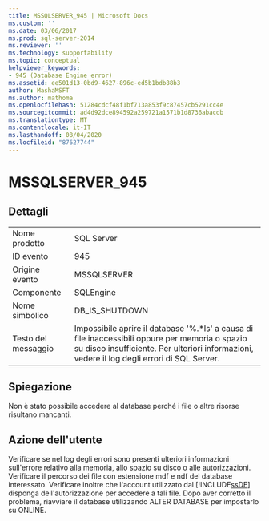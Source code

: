 ```yaml
---
title: MSSQLSERVER_945 | Microsoft Docs
ms.custom: ''
ms.date: 03/06/2017
ms.prod: sql-server-2014
ms.reviewer: ''
ms.technology: supportability
ms.topic: conceptual
helpviewer_keywords:
- 945 (Database Engine error)
ms.assetid: ee501d13-0bd9-4627-896c-ed5b1bdb88b3
author: MashaMSFT
ms.author: mathoma
ms.openlocfilehash: 51284cdcf48f1bf713a853f9c87457cb5291cc4e
ms.sourcegitcommit: ad4d92dce894592a259721a1571b1d8736abacdb
ms.translationtype: MT
ms.contentlocale: it-IT
ms.lasthandoff: 08/04/2020
ms.locfileid: "87627744"
---
```

# <a name="mssqlserver_945"></a>MSSQLSERVER_945
    
## <a name="details"></a>Dettagli  
  
|||  
|-|-|  
|Nome prodotto|SQL Server|  
|ID evento|945|  
|Origine evento|MSSQLSERVER|  
|Componente|SQLEngine|  
|Nome simbolico|DB_IS_SHUTDOWN|  
|Testo del messaggio|Impossibile aprire il database '%.*ls' a causa di file inaccessibili oppure per memoria o spazio su disco insufficiente.  Per ulteriori informazioni, vedere il log degli errori di SQL Server.|  
  
## <a name="explanation"></a>Spiegazione  
 Non è stato possibile accedere al database perché i file o altre risorse risultano mancanti.  
  
## <a name="user-action"></a>Azione dell'utente  
 Verificare se nel log degli errori sono presenti ulteriori informazioni sull'errore relativo alla memoria, allo spazio su disco o alle autorizzazioni. Verificare il percorso dei file con estensione mdf e ndf del database interessato. Verificare inoltre che l'account utilizzato dal [!INCLUDE[ssDE](../../includes/ssde-md.md)] disponga dell'autorizzazione per accedere a tali file. Dopo aver corretto il problema, riavviare il database utilizzando ALTER DATABASE per impostarlo su ONLINE.  
  
  
